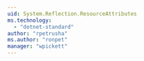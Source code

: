 ```yaml
---
uid: System.Reflection.ResourceAttributes
ms.technology: 
  - "dotnet-standard"
author: "rpetrusha"
ms.author: "ronpet"
manager: "wpickett"
---
```

